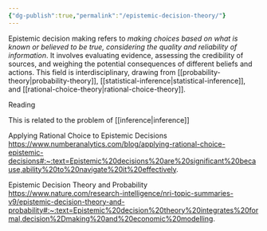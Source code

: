 ```yaml
---
{"dg-publish":true,"permalink":"/epistemic-decision-theory/"}
---
```


Epistemic decision making refers to *making choices based on what is known or believed to be true, considering the quality and reliability of information*. It involves evaluating evidence, assessing the credibility of sources, and weighing the potential consequences of different beliefs and actions. This field is interdisciplinary, drawing from [[probability-theory\|probability-theory]], [[statistical-inference\|statistical-inference]], and [[rational-choice-theory\|rational-choice-theory]].

Reading

This is related to the problem of [[inference\|inference]]

Applying Rational Choice to Epistemic Decisions
https://www.numberanalytics.com/blog/applying-rational-choice-epistemic-decisions#:~:text=Epistemic%20decisions%20are%20significant%20because,ability%20to%20navigate%20it%20effectively.

Epistemic Decision Theory and Probability
https://www.nature.com/research-intelligence/nri-topic-summaries-v9/epistemic-decision-theory-and-probability#:~:text=Epistemic%20decision%20theory%20integrates%20formal,decision%2Dmaking%20and%20economic%20modelling.
